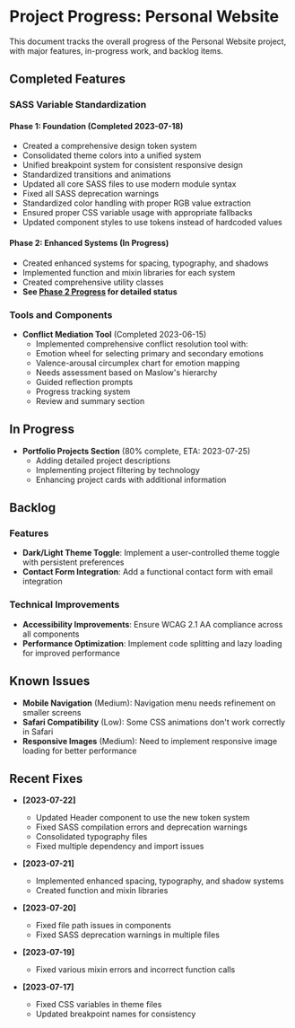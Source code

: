# Project Progress: Personal Website

This document tracks the overall progress of the Personal Website project, with major features, in-progress work, and backlog items.

## Completed Features

### SASS Variable Standardization

#### Phase 1: Foundation (Completed 2023-07-18)

- Created a comprehensive design token system
- Consolidated theme colors into a unified system
- Unified breakpoint system for consistent responsive design
- Standardized transitions and animations
- Updated all core SASS files to use modern module syntax
- Fixed all SASS deprecation warnings
- Standardized color handling with proper RGB value extraction
- Ensured proper CSS variable usage with appropriate fallbacks
- Updated component styles to use tokens instead of hardcoded values

#### Phase 2: Enhanced Systems (In Progress)

- Created enhanced systems for spacing, typography, and shadows
- Implemented function and mixin libraries for each system
- Created comprehensive utility classes
- **See [Phase 2 Progress](./phase2/phase2-progress.md) for detailed status**

### Tools and Components

- **Conflict Mediation Tool** (Completed 2023-06-15)
  - Implemented comprehensive conflict resolution tool with:
  - Emotion wheel for selecting primary and secondary emotions
  - Valence-arousal circumplex chart for emotion mapping
  - Needs assessment based on Maslow's hierarchy
  - Guided reflection prompts
  - Progress tracking system
  - Review and summary section

## In Progress

- **Portfolio Projects Section** (80% complete, ETA: 2023-07-25)
  - Adding detailed project descriptions
  - Implementing project filtering by technology
  - Enhancing project cards with additional information

## Backlog

### Features

- **Dark/Light Theme Toggle**: Implement a user-controlled theme toggle with persistent preferences
- **Contact Form Integration**: Add a functional contact form with email integration

### Technical Improvements

- **Accessibility Improvements**: Ensure WCAG 2.1 AA compliance across all components
- **Performance Optimization**: Implement code splitting and lazy loading for improved performance

## Known Issues

- **Mobile Navigation** (Medium): Navigation menu needs refinement on smaller screens
- **Safari Compatibility** (Low): Some CSS animations don't work correctly in Safari
- **Responsive Images** (Medium): Need to implement responsive image loading for better performance

## Recent Fixes

- **[2023-07-22]**
  - Updated Header component to use the new token system
  - Fixed SASS compilation errors and deprecation warnings
  - Consolidated typography files
  - Fixed multiple dependency and import issues
  
- **[2023-07-21]**
  - Implemented enhanced spacing, typography, and shadow systems
  - Created function and mixin libraries

- **[2023-07-20]**
  - Fixed file path issues in components
  - Fixed SASS deprecation warnings in multiple files
  
- **[2023-07-19]**
  - Fixed various mixin errors and incorrect function calls
  
- **[2023-07-17]**
  - Fixed CSS variables in theme files
  - Updated breakpoint names for consistency

